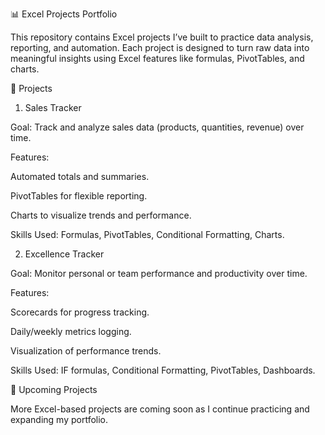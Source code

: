📊 Excel Projects Portfolio

This repository contains Excel projects I’ve built to practice data analysis, reporting, and automation. Each project is designed to turn raw data into meaningful insights using Excel features like formulas, PivotTables, and charts.

🔹 Projects
1. Sales Tracker

Goal: Track and analyze sales data (products, quantities, revenue) over time.

Features:

Automated totals and summaries.

PivotTables for flexible reporting.

Charts to visualize trends and performance.

Skills Used: Formulas, PivotTables, Conditional Formatting, Charts.

2. Excellence Tracker

Goal: Monitor personal or team performance and productivity over time.

Features:

Scorecards for progress tracking.

Daily/weekly metrics logging.

Visualization of performance trends.

Skills Used: IF formulas, Conditional Formatting, PivotTables, Dashboards.

🚀 Upcoming Projects

More Excel-based projects are coming soon as I continue practicing and expanding my portfolio.
